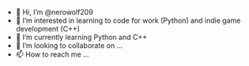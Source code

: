 - 👋 Hi, I’m @nerowolf209
- 👀 I’m interested in learning to code for work (Python) and indie game development (C++)
- 🌱 I’m currently learning Python and C++
- 💞️ I’m looking to collaborate on ...
- 📫 How to reach me ...

<!---
nerowolf209/nerowolf209 is a ✨ special ✨ repository because its `README.md` (this file) appears on your GitHub profile.
You can click the Preview link to take a look at your changes.
--->
